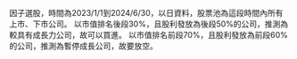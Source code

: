 因子選股，時間為2023/1/1到2024/6/30，以日資料，股票池為這段時間內所有上市、下市公司。
以市值排名後段30%，且股利發放為後段50%的公司，推測為較具有成長力公司，故可以買進。
以市值排名前段70%，且股利發放為前段60%的公司，推測為暫停成長公司，故要放空。
